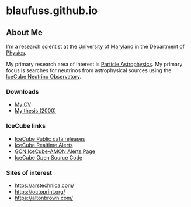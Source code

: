 # blaufuss.github.io


## About Me
I'm a research scientist at the [University of Maryland](https://www.umd.edu) in the [Department of Physics](https://www.physics.umd.edu).  

My primary research area of interest is [Particle Astrophysics](https://en.wikipedia.org/wiki/Astroparticle_physics). My primary focus is searches for neutrinos from astrophysical sources using the [IceCube Neutrino Observatory](https://icecube.wisc.edu).  

### Downloads
  * [My CV](2PgCV.pdf)
  * [My thesis (2000)](thesis.pdf.gz)
  
### IceCube links
  * [IceCube Public data releases](https://icecube.wisc.edu/science/data)
  * [IceCube Realtime Alerts](https://roc.icecube.wisc.edu/)
  * [GCN IceCube-AMON Alerts Page](https://gcn.gsfc.nasa.gov/amon.html)
  * [IceCube Open Source Code](https://github.com/IceCubeOpenSource)

### Sites of interest
  * https://arstechnica.com/
  * https://octoprint.org/
  * https://altonbrown.com/
